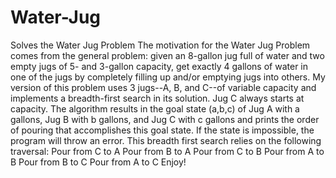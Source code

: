 # Water-Jug
Solves the Water Jug Problem
The motivation for the Water Jug Problem comes from the general problem: given an 8-gallon jug full of water and two empty jugs of 5- and 3-gallon capacity, get exactly 4  gallons of water in one of the jugs by completely filling up and/or emptying jugs into others.
My version of this problem uses 3 jugs--A, B, and C--of variable capacity and implements a breadth-first search in its solution. Jug C always starts at capacity.
The algorithm results in the goal state (a,b,c) of Jug A with a gallons, Jug B with b gallons, and Jug C with c gallons and prints the order of pouring that accomplishes this goal state. If the state is impossible, the program will throw an error.
This breadth first search relies on the following traversal:
Pour from C to A 
Pour from B to A 
Pour from C to B 
Pour from A to B 
Pour from B to C 
Pour from A to C 
Enjoy!
